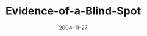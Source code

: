 ---
layout: music 
title: "Evidence-of-a-Blind-Spot"
series: "CSI"
date: 2004-11-27 
description: "It’s a dirty little secret. Success isn’t always what we thought it would be. In fact, sometimes success can be more destructive to us as than failure. Join us over these 5 weeks as we investigate the good and the bad evidence from a string of intriguing "
audio: "http://www.crossroads.net/audio/2004/2004_10_CSI/CSI_05_11-27-04_Evidence_of_a_Blind_Spot.mp3"
audio-duration: "39:52"
src: "http://www.crossroads.net/players/media/mediumHz/bigscreen.CSI.jpg"
---